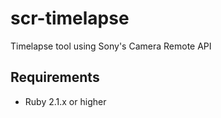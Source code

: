 scr-timelapse
=============

Timelapse tool using Sony's Camera Remote API


## Requirements

* Ruby 2.1.x or higher
